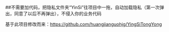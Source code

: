 ##不需要加代码，把隐私文件夹“YinSi”往项目中一拖，自动加载隐私（第一次弹出，同意了以后不再弹出），不侵入你的业务代码

基于此项目修改而来：https://github.com/huangjianguohjg/YingSiTongYong
